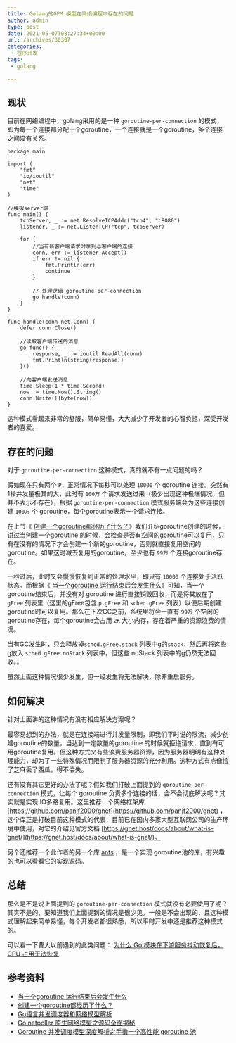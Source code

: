 ```yaml
---
title: Golang的GPM 模型在网络编程中存在的问题
author: admin
type: post
date: 2021-05-07T08:27:34+00:00
url: /archives/30307
categories:
 - 程序开发
tags:
 - golang

---
```

## 现状 

目前在网络编程中，golang采用的是一种 `goroutine-per-connection` 的模式，即为每一个连接都分配一个goroutine，一个连接就是一个goroutine，多个连接之间没有关系。

```
package main

import (
	"fmt"
	"io/ioutil"
	"net"
	"time"
)

//模拟server端
func main() {
	tcpServer, _ := net.ResolveTCPAddr("tcp4", ":8080")
	listener, _ := net.ListenTCP("tcp", tcpServer)

	for {
		//当有新客户端请求时拿到与客户端的连接
		conn, err := listener.Accept()
		if err != nil {
			fmt.Println(err)
			continue
		}

		// 处理逻辑 goroutine-per-connection
		go handle(conn)
	}
}

func handle(conn net.Conn) {
	defer conn.Close()

	//读取客户端传送的消息
	go func() {
		response, _ := ioutil.ReadAll(conn)
		fmt.Println(string(response))
	}()

	//向客户端发送消息
	time.Sleep(1 * time.Second)
	now := time.Now().String()
	conn.Write([]byte(now))
}

```

这种模式看起来非常的舒服，简单易懂，大大减少了开发者的心智负担，深受开发者的喜爱。

## 存在的问题 

对于 `goroutine-per-connection` 这种模式，真的就不有一点问题的吗？

假如现在只有两个 `P`，正常情况下每秒可以处理 `10000` 个 goroutine 连接。突然有1秒并发量极其的大，此时有 `100万` 个请求发送过来（极少出现这种极端情况，但并不表示不存在），根据 `goroutine-per-connection` 模式服务端会为这些连接创建 `100万` 个 goroutine，每个goroutine表示一个请求连接。

在上节《 [创建一个goroutine都经历了什么？](https://blog.haohtml.com/archives/23168)》我们介绍goroutine创建的时候，讲过当创建一个goroutine 的时候，会检查是否有空间的goroutine可以复用，只有在没有的情况下才会创建一个新的goroutine，否则就直接复用空闲的goroutine。如果这时减去复用的goroutine，至少也有 `99万` 个连接goroutine存在。

一秒过后，此时又会慢慢恢复到正常的处理水平，即只有 `10000` 个连接处于活跃状态。而根据《 [当一个goroutine 运行结束后会发生什么](https://blog.haohtml.com/archives/23437)》可知，当一个goroutine结束后，并没有对 goroutine 进行直接销毁回收，而是将其放在了 `gFree` 列表里（这里的gFree包含 `p.gFree` 和 `sched.gFree` 列表）以便后期创建goroutine时可以复用。那么在下次GC之前，系统里将会一直有 `99万` 个空闲的goroutine存在，每个goroutine会占用 `2K` 大小内存，存在着严重的资源浪费的情况。

当有GC发生时，只会释放掉`sched.gFree.stack` 列表中g的`stack`，然后再将这些g放入 `sched.gFree.noStack` 列表中，但这些 noStack 列表中的g仍然无法回收。。

虽然上面这种情况很少发生，但一经发生将无法解决，除非重启服务。

## 如何解决 

针对上面讲的这种情况有没有相应解决方案呢？

最容易想到的办法，就是在连接端进行并发量限制，即我们平时说的限流，减少创建goroutine的数量，当达到一定数量的goroutine 的时候就拒绝请求，直到有可用goroutine复用。但这种方式又有些浪费服务器资源，因为服务器明明有这种处理能力，却为了一些特殊情况而限制了服务器资源的充分利用。这种方式有点像捡了芝麻丢了西瓜，得不偿失。

还有没有其它更好的办法了呢？假如我们打破上面提到的 `goroutine-per-connection` 模式，让每个 goroutine 负责多个连接的话，会不会彻底解决呢？其实就是实现 IO多路复用。这里推荐一个网络框架库 [https://github.com/panjf2000/gnet](https://github.com/panjf2000/gnet) ，这个库正是打破目前这种模式的代表，目前已在国内多家大型互联网公司的生产环境中使用，对它的介绍见官方文档 [https://gnet.host/docs/about/what-is-gnet/](https://gnet.host/docs/about/what-is-gnet/)。

另个还推荐一个此作者的另一个库 [ants](https://github.com/panjf2000/ants) ，是一个实现 goroutine池的库，有兴趣的也可以看看它的实现源码。

## 总结 

那么是不是说上面提到的 `goroutine-per-connection` 模式就没有必要使用了呢？其实不是的，要知道我们上面提到的情况是很少见，一般是不会出现的，且这种模式理解起来简单易懂，每个开发者都很熟悉，所以平时开发中还是推荐这种模式的。

可以看一下曹大以前遇到的此类问题： [为什么 Go 模块在下游服务抖动恢复后，CPU 占用无法恢复](https://xargin.com/cpu-idle-cannot-recover-after-peak-load/)

## 参考资料 

 * [当一个goroutine 运行结束后会发生什么](https://blog.haohtml.com/archives/23437)
 * [创建一个goroutine都经历了什么？](https://blog.haohtml.com/archives/23168)
 * [Go语言并发调度器和网络模型解析](https://www.zhihu.com/org/teng-xun-ji-zhu-gong-cheng/zvideos)
 * [Go netpoller 原生网络模型之源码全面揭秘](https://strikefreedom.top/go-netpoll-io-multiplexing-reactor)
 * [Goroutine 并发调度模型深度解析之手撸一个高性能 goroutine 池](https://strikefreedom.top/high-performance-implementation-of-goroutine-pool)